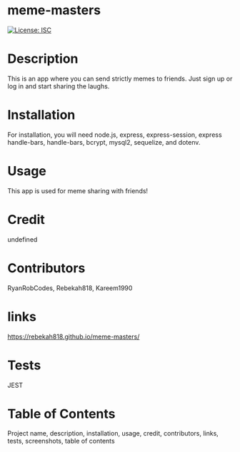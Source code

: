 # meme-masters
[![License: ISC](https://img.shields.io/badge/License-ISC-blue.svg)](https://opensource.org/licenses/ISC)
# Description
This is an app where you can send strictly memes to friends. Just sign up or log in and start sharing the laughs.  
# Installation
For installation, you will need node.js, express, express-session, express handle-bars, handle-bars, bcrypt, mysql2, sequelize, and dotenv.
# Usage
This app is used for meme sharing with friends!
# Credit
undefined
# Contributors 
RyanRobCodes, Rebekah818, Kareem1990 
# links
https://rebekah818.github.io/meme-masters/
# Tests
JEST
# Table of Contents
Project name, description, installation, usage, credit, contributors, links, tests, screenshots, table of contents